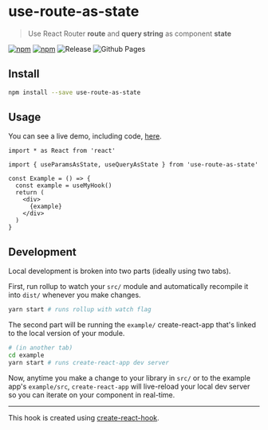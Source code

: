 # use-route-as-state

> Use React Router **route** and **query string** as component **state**

[![npm](https://img.shields.io/npm/v/use-route-as-state?logo=npm&label=version)](https://www.npmjs.com/package/use-route-as-state)
[![npm](https://img.shields.io/npm/dw/use-route-as-state?label=npm)](https://www.npmjs.com/package/use-route-as-state)
![Release](https://github.com/baruchiro/use-route-as-state/workflows/Release/badge.svg)
![Github Pages](https://github.com/baruchiro/use-route-as-state/workflows/Github%20Pages/badge.svg)

## Install

```bash
npm install --save use-route-as-state
```

## Usage

You can see a live demo, including code, [here](https://baruchiro.github.io/example).

```tsx
import * as React from 'react'

import { useParamsAsState, useQueryAsState } from 'use-route-as-state'

const Example = () => {
  const example = useMyHook()
  return (
    <div>
      {example}
    </div>
  )
}
```

## Development

Local development is broken into two parts (ideally using two tabs).

First, run rollup to watch your `src/` module and automatically recompile it into `dist/` whenever you make changes.

```bash
yarn start # runs rollup with watch flag
```

The second part will be running the `example/` create-react-app that's linked to the local version of your module.

```bash
# (in another tab)
cd example
yarn start # runs create-react-app dev server
```

Now, anytime you make a change to your library in `src/` or to the example app's `example/src`, `create-react-app` will live-reload your local dev server so you can iterate on your component in real-time.

---

This hook is created using [create-react-hook](https://github.com/hermanya/create-react-hook).

